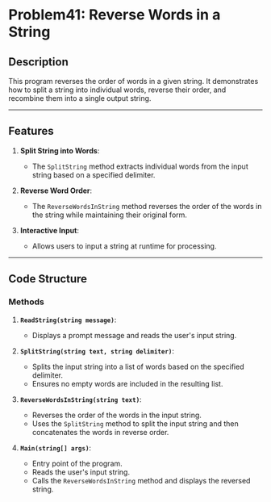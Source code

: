 # Problem41: Reverse Words in a String

## Description
This program reverses the order of words in a given string. It demonstrates how to split a string into individual words, reverse their order, and recombine them into a single output string.

---

## Features

1. **Split String into Words**:
   - The `SplitString` method extracts individual words from the input string based on a specified delimiter.

2. **Reverse Word Order**:
   - The `ReverseWordsInString` method reverses the order of the words in the string while maintaining their original form.

3. **Interactive Input**:
   - Allows users to input a string at runtime for processing.

---

## Code Structure

### Methods

1. **`ReadString(string message)`**:
   - Displays a prompt message and reads the user's input string.

2. **`SplitString(string text, string delimiter)`**:
   - Splits the input string into a list of words based on the specified delimiter.
   - Ensures no empty words are included in the resulting list.

3. **`ReverseWordsInString(string text)`**:
   - Reverses the order of the words in the input string.
   - Uses the `SplitString` method to split the input string and then concatenates the words in reverse order.

4. **`Main(string[] args)`**:
   - Entry point of the program.
   - Reads the user's input string.
   - Calls the `ReverseWordsInString` method and displays the reversed string.
